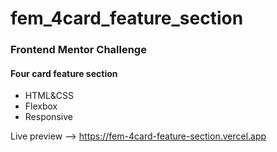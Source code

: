 # fem_4card_feature_section

### Frontend Mentor Challenge

#### Four card feature section
- HTML&CSS
- Flexbox
- Responsive

Live preview --> https://fem-4card-feature-section.vercel.app
